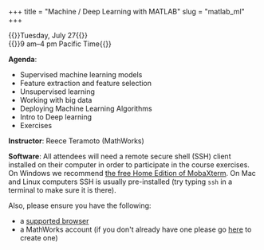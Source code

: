 +++
title = "Machine / Deep Learning with MATLAB"
slug = "matlab_ml"
+++

{{<cor>}}Tuesday, July 27{{</cor>}}\
{{<cgr>}}9 am–4 pm Pacific Time{{</cgr>}}

<!-- 9-10 am Pacific Live Intro session -->
<!-- 10-1 pm Pacific Self learning (video and exercises) -->
<!-- 3-4 pm Pacific Live QA session -->

**Agenda**:
- Supervised machine learning models
- Feature extraction and feature selection
- Unsupervised learning
- Working with big data
- Deploying Machine Learning Algorithms
- Intro to Deep learning
- Exercises

**Instructor**: Reece Teramoto (MathWorks)

**Software**: All attendees will need a remote secure shell (SSH) client installed on their computer in
order to participate in the course exercises. On Windows we recommend
[the free Home Edition of MobaXterm](https://mobaxterm.mobatek.net/download.html). On Mac and Linux
computers SSH is usually pre-installed (try typing `ssh` in a terminal to make sure it is there).

Also, please ensure you have the following:

- a [supported browser](https://www.mathworks.com/support/requirements/browser-requirements.html)
- a MathWorks account (if you don't already have one please go [here](https://www.mathworks.com/login)
  to create one)
